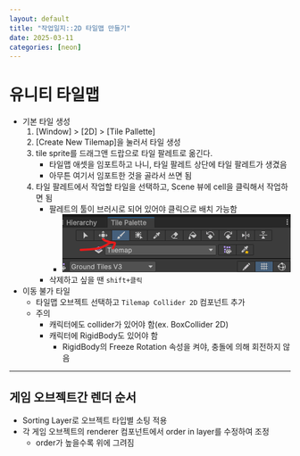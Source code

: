 ```yaml
---
layout: default
title: "작업일지::2D 타일맵 만들기"
date: 2025-03-11
categories: [neon]
---
```


# 유니티 타일맵
- 기본 타일 생성
    1. [Window] > [2D] > [Tile Pallette]
    2. [Create New Tilemap]을 눌러서 타일 생성
    3. tile sprite를 드래그앤 드랍으로 타일 팔레트로 옮긴다.
        - 타일맵 애셋을 임포트하고 나니, 타일 팔레트 상단에 타일 팔레트가 생겼음
        <!-- - 뭐해서 생긴건지 정확히 모르겠다... -->
        - 아무튼 여기서 임포트한 것을 골라서 쓰면 됨
    4. 타일 팔레트에서 작업할 타일을 선택하고, Scene 뷰에 cell을 클릭해서 작업하면 됨
        - 팔레트의 툴이 브러시로 되어 있어야 클릭으로 배치 가능함
            - ![타일 팔레트 툴바](/assets/images/2d-project-image-01.png)
        - 삭제하고 싶을 땐 `shift+클릭`
- 이동 불가 타일
    - 타일맵 오브젝트 선택하고 `Tilemap Collider 2D` 컴포넌트 추가
    - 주의
        - 캐릭터에도 collider가 있어야 함(ex. BoxCollider 2D)
        - 캐릭터에 RigidBody도 있어야 함
            - RigidBody의 Freeze Rotation 속성을 켜야, 충돌에 의해 회전하지 않음

---

## 게임 오브젝트간 렌더 순서
- Sorting Layer로 오브젝트 타입별 소팅 적용
- 각 게임 오브젝트의 renderer 컴포넌트에서 order in layer를 수정하여 조정
    - order가 높을수록 위에 그려짐
